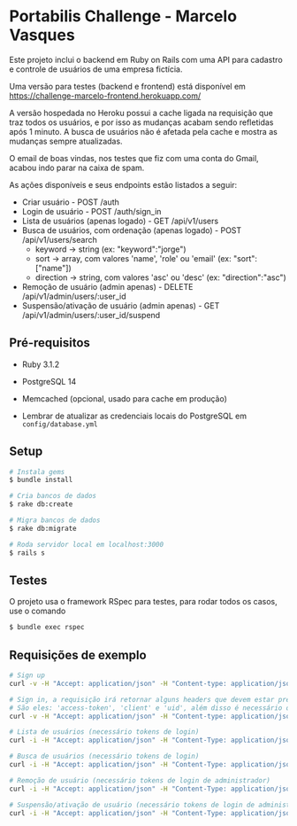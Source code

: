 # Portabilis Challenge - Marcelo Vasques

Este projeto inclui o backend em Ruby on Rails com uma API para cadastro e controle de usuários de uma empresa fictícia.

Uma versão para testes (backend e frontend) está disponível em
https://challenge-marcelo-frontend.herokuapp.com/

A versão hospedada no Heroku possui a cache ligada na requisição que traz todos os usuários, e por isso as mudanças acabam sendo refletidas após 1 minuto.
A busca de usuários não é afetada pela cache e mostra as mudanças sempre atualizadas.

O email de boas vindas, nos testes que fiz com uma conta do Gmail, acabou indo parar na caixa de spam.

As ações disponíveis e seus endpoints estão listados a seguir:
* Criar usuário - POST /auth
* Login de usuário - POST /auth/sign_in
* Lista de usuários (apenas logado) - GET /api/v1/users
* Busca de usuários, com ordenação (apenas logado) - POST /api/v1/users/search
  - keyword -> string (ex: "keyword":"jorge")
  - sort -> array, com valores 'name', 'role' ou 'email' (ex: "sort":["name"])
  - direction -> string, com valores 'asc' ou 'desc' (ex: "direction":"asc")
* Remoção de usuário (admin apenas) - DELETE /api/v1/admin/users/:user_id
* Suspensão/ativação de usuário (admin apenas) - GET /api/v1/admin/users/:user_id/suspend

## Pré-requisitos
* Ruby 3.1.2
* PostgreSQL 14
* Memcached (opcional, usado para cache em produção)

* Lembrar de atualizar as credenciais locais do PostgreSQL em `config/database.yml`

## Setup
```bash
# Instala gems
$ bundle install

# Cria bancos de dados
$ rake db:create

# Migra bancos de dados
$ rake db:migrate

# Roda servidor local em localhost:3000
$ rails s
```

## Testes
O projeto usa o framework RSpec para testes, para rodar todos os casos, use o comando
```bash
$ bundle exec rspec
```

## Requisições de exemplo
```bash
# Sign up
curl -v -H "Accept: application/json" -H "Content-type: application/json" -d '{ "email":"test2@test.com", "name":"test", "password":"123456", "password_confirmation":"123456" }' http://localhost:3000/auth

# Sign in, a requisição irá retornar alguns headers que devem estar presentes nas outras requisições que exigem login
# São eles: 'access-token', 'client' e 'uid', além disso é necessário o header 'token-type: Bearer'
curl -v -H "Accept: application/json" -H "Content-type: application/json" -d '{ "email":"adm@adm.com", "password":"123456" }' http://localhost:3000/auth/sign_in

# Lista de usuários (necessário tokens de login)
curl -i -H "Accept: application/json" -H "Content-Type: application/json" -H "token-type: Bearer" -H "access-token: <TOKEN RETORNADO>" -H "uid: <UID RETORNADO>" -H "client: <CLIENT RETORNADO>" -X GET http://localhost:3000/api/v1/users

# Busca de usuários (necessário tokens de login)
curl -i -H "Accept: application/json" -H "Content-Type: application/json" -H "token-type: Bearer" -H "access-token: <TOKEN RETORNADO>" -H "uid: <UID RETORNADO>" -H "client: <CLIENT RETORNADO>" --data '{"keyword":"test","sort":["name"],"direction":"asc"}' http://localhost:3000/api/v1/users/search

# Remoção de usuário (necessário tokens de login de administrador)
curl -i -H "Accept: application/json" -H "Content-Type: application/json" -H "token-type: Bearer" -H "access-token: <TOKEN RETORNADO>" -H "uid: <UID RETORNADO>" -H "client: <CLIENT RETORNADO>" -X DELETE http://localhost:3000/api/v1/admin/users/:user_id

# Suspensão/ativação de usuário (necessário tokens de login de administrador)
curl -i -H "Accept: application/json" -H "Content-Type: application/json" -H "token-type: Bearer" -H "access-token: <TOKEN RETORNADO>" -H "uid: <UID RETORNADO>" -H "client: <CLIENT RETORNADO>" -X GET http://localhost:3000/api/v1/admin/users/:user_id/suspend
```
